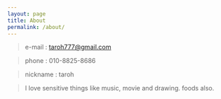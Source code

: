 ```yaml
---
layout: page
title: About
permalink: /about/
---
```


> e-mail : taroh777@gmail.com

> phone : 010-8825-8686

> nickname : taroh

> I love sensitive things like music, movie and drawing. foods also.
